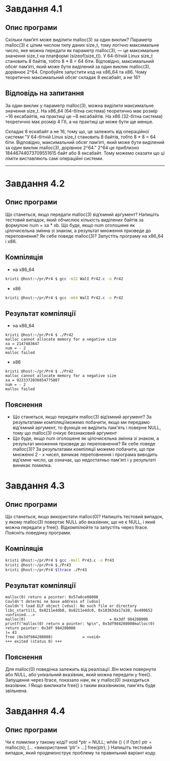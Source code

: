 # Завдання 4.1
## Опис програми 
Скільки пам’яті може виділити malloc(3) за один виклик?
Параметр malloc(3) є цілим числом типу даних size_t, тому логічно максимальне число, яке можна передати як параметр malloc(3), — це максимальне значення size_t на платформі (sizeof(size_t)). У 64-бітній Linux size_t становить 8 байтів, тобто 8 * 8 = 64 біти. Відповідно, максимальний обсяг пам’яті, який може бути виділений за один виклик malloc(3), дорівнює 2^64. Спробуйте запустити код на x86_64 та x86. Чому теоретично максимальний обсяг складає 8 ексабайт, а не 16?
## Відповідь на запитання 
За один виклик у параметр malloc(3), можна виділити максимальне значення size_t. На x86_64 (64-бітна система) теоретично має розмір  ~16 ексабайтів, на практиці це ~8 ексабайтів. На x86 (32-бітна система) теоретично має розмір 4 Гб, а на практиці це може бути ще менше.

Складає 8 ескабайт а не 16, тому що, це залежить від операційної системи "У 64-бітній Linux size_t становить 8 байтів, тобто 8 * 8 = 64 біти. Відповідно, максимальний обсяг пам’яті, який може бути виділений за один виклик malloc(3), дорівнює 2^64." 2^64 це приблизно 18446744073709551615 байт або 8 ексабайт.
Тому можемо сказати що ці ліміти виставляють самі операційні системи. 

---
# Завдання 4.2 
 ## Опис програми 
 Що станеться, якщо передати malloc(3) від’ємний аргумент? Напишіть тестовий випадок, який обчислює кількість виділених байтів за формулою num = xa * xb. Що буде, якщо num оголошене як цілочисельна змінна зі знаком, а результат множення призведе до переповнення? Як себе поведе malloc(3)? Запустіть програму на x86_64 і x86.
## Компіляція 
 - на x86_64
```bash
kristi @host:~/pr/Pr4 $ gcc -m32 WalI Pr42.c -o Pr42
```
- x86
```bash
kristi @host:~/pr/Pr4 $ gcc -m64 WalI Pr42.c -o Pr42
```
## Результат компіляції
- на x86_64
```text
kristi @host:~/pr/Pr4 $ ./Pr42
malloc cannot allocate memory for a negative size 
xa = 2147483647 
num = - 2 
malloc failed 
```
- x86
```text
kristi @host:~/pr/Pr4 $ ./Pr42
malloc cannot allocate memory for a negative size 
xa = 9223372036854775807 
num = - 2 
malloc failed 
```
## Пояснення
 - Що станеться, якщо передати malloc(3) від’ємний аргумент?
  За результатами компіляціїможемо побачити, якщо ми передамо від'ємний аргумент, то функція не виділить пам'ять і поверне NULL, тому що malloc(3) очікує беззнаковий аргумент
- Що буде, якщо num оголошене як цілочисельна змінна зі знаком, а результат множення призведе до переповнення? Як себе поведе malloc(3)?
  За результатами компіляції можемо побачити, що при множенні 2 - х чисел, виникає переповнення і програма виводить від'ємне число, це означає, що недостатньо пам'яті і у результаті виникає помилка.

# Завдання 4.3
## Опис програми 
Що станеться, якщо використати malloc(0)? Напишіть тестовий випадок, у якому malloc(3) повертає NULL або вказівник, що не є NULL, і який можна передати у free(). Відкомпілюйте та запустіть через ltrace. Поясніть поведінку програми.
## Компіляція 
```bash
kristi @host:~/pr/Pr4 $ gcc -Wall Pr43.c -o Pr43 
kristi @host:~/pr/Pr4 $./Pr43
kristi @host:~/pr/Pr4 $ltrace ./Pr43
```
## Результат компіляції
```text
malloc(0) return a pointer: 0x57a0ce08008
Couldn't determi ne base address of [vdso] 
Couldn't load ELF object [vdso]: No such file or directory 
libc_start1(1, 0x8211e4db0, 0x8211e4dc0, 0x18363da17a20, 0x400652 <unfinied...> 
malloc(0)                                     = 0x3df 984208008 
printf("malloc(0) return a pointer: %p\n", 0x3df984208008malloc(0) return pointer: 0x3df 984208008 
)= 43 
free (0x3df984208008)             = <void>
+++ exited (status 0) +++ 
```
## Пояснення
Для malloc(0) поведінка залежить від реалізації .Він може повернути або NULL, або унікальний вказівник, який можна передати у free(). Запущення через ltrace, показало нам, як у malloc(0) знаходиться вказівник. І Якщо викликати free() з таким вказівником, пам'ять буде звільнена.
# Завдання 4.4
## Опис програми 
Чи є помилки у такому коді?
void *ptr = NULL;
while (<some-condition-is-true>) {
    if (!ptr)
        ptr = malloc(n);
    [... <використання 'ptr'> ...]
    free(ptr);
}
Напишіть тестовий випадок, який продемонструє проблему та правильний варіант коду.

